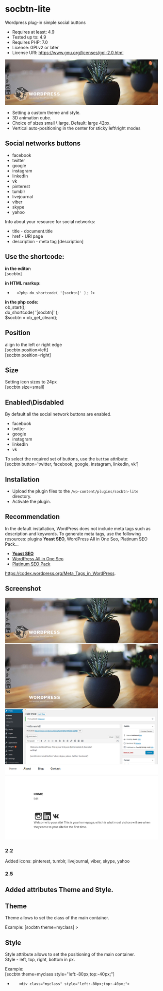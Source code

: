 # socbtn-lite
Wordpress plug-in simple social buttons

* Requires at least: 4.9
* Tested up to: 4.9
* Requires PHP: 7.0
* License: GPLv2 or later
* License URI: https://www.gnu.org/licenses/gpl-2.0.html

![Screen Shot](assets/screenshot-6.png)

* Setting a custom theme and style.
* 3D animation cube.
* Choice of sizes small \ large. Default: large 42px.
* Vertical auto-positioning in the center for sticky left\right modes

## Social networks buttons

* facebook
* twitter
* google
* instagram
* linkedIn
* vk
* pinterest
* tumblr
* livejournal
* viber
* skype
* yahoo

Info about your resource for social networks:<br>

* title - document.title
* href - URl page
* description - meta tag [description]


## Use the shortcode:

**in the editor:**<br>
 [socbtn]

**in HTML markup:**<br>
*       <?php do_shortcode( '[socbtn]' ); ?>

**in the php code:**<br>
 ob_start();<br>
 do_shortcode( '[socbtn]' );<br>
 $socbtn = ob_get_clean();<br>
 
 
## Position
 align to the left or right edge<br>
   [socbtn position=left]<br>
   [socbtn position=right]<br>

## Size
Setting icon sizes to 24px<br>
   [socbtn size=small]<br>
 
## Enabled\Disdabled
By default all the social network buttons are enabled.

* facebook
* twitter
* google
* instagram
* linkedIn
* vk

To select the required set of buttons, use the `button` attribute:<br>
[socbtn button='twitter, facebook, google, instagram, linkedin, vk']

## Installation

* Upload the plugin files to the `/wp-content/plugins/socbtn-lite` directory.
* Activate the plugin.

## Recommendation

In the default installation, WordPress does not include meta tags such as description and keywords.
To generate meta tags, use the following resources:
plugins **Yoast SEO**, WordPress All in One Seo, Platinum SEO Pack...

* **[Yoast SEO](https://wordpress.org/plugins/wordpress-seo/)**
* [WordPress All in One Seo](https://wordpress.org/plugins/all-in-one-seo-pack/)
* [Platinum SEO Pack](https://wordpress.org/plugins/platinum-seo-pack/)


https://codex.wordpress.org/Meta_Tags_in_WordPress.  

## Screenshot

![animation 3D cube](assets/screenshot-6.png)
![position left](assets/screenshot-4.png)
![Screen Shot](assets/screenshot-5.png)
![in the editor](assets/screen-2.png)

### 2.2

Added icons: pinterest, tumblr, livejournal, viber, skype, yahoo

### 2.5

## Added attributes Theme and Style.

## Theme
Theme allows to set the class of the main container.

Example: 
        [socbtn theme=myclass] 
        > <div class="myclass">


## Style
Style attribute allows to set the positioning of the main container.<br>
Style - left, top, right, bottom in px.<br>

Example: <br>
        [socbtn theme=myclass style="left:-80px;top:-40px;"]<br>
*        <div class="myclass" style="left:-80px;top:-40px;">